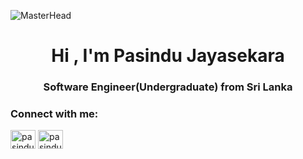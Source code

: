 ![MasterHead](https://sukhbinder.files.wordpress.com/2022/01/snow_banner_o.gif)
<h1 align="center">Hi , I'm Pasindu Jayasekara</h1>
<h3 align="center">Software Engineer(Undergraduate) from Sri Lanka</h3>

<h3 align="left">Connect with me:</h3>
<p align="left">
<a href="https://linkedin.com/in/pasindu jayasekara" target="blank"><img align="center" src="https://raw.githubusercontent.com/rahuldkjain/github-profile-readme-generator/master/src/images/icons/Social/linked-in-alt.svg" alt="pasindu jayasekara" height="30" width="40" /></a>
<a href="https://fb.com/pasindu jayasekara" target="blank"><img align="center" src="https://raw.githubusercontent.com/rahuldkjain/github-profile-readme-generator/master/src/images/icons/Social/facebook.svg" alt="pasindu jayasekara" height="30" width="40" /></a>
</p>
